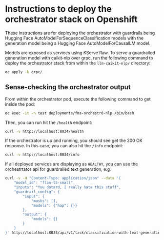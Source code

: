 # Instructions to deploy the orchestrator stack on Openshift

These instructions are for deploying the orchestrator with guardrails being Hugging Face AutoModelForSequenceClassification models with the generation model being a Hugging Face AutoModelForCausalLM model.

Models are exposed as services using KServe Raw. To serve a guardrailed generation model with caikit-nlp over grpc, run the following command to deploy the orchestrator stack from within the `llm-caikit-nlp/` directory:

```bash
oc apply -k grpc/
```

## Sense-checking the orchestrator output

From within the orchestrator pod, execute the following command to get inside the pod:

```bash
oc exec -it -n test deployments/fms-orchestr8-nlp /bin/bash
```

Then, you can run hit the `/health` endpoint:

```bash
curl -v http://localhost:8034/health
```

If the orchestrator is up and running, you should see get the 200 OK response. In this case, you can also hit the `/info` endpoint:

```bash
curl -v http://localhost:8034/info
```

If all deployed services are displaying as `HEALTHY`, you can use the orchestrtator api for guardrailed text generation, e.g. 

```bash
curl -v -H "Content-Type: application/json" --data '{
    "model_id": "flan-t5-small",
    "inputs": "You dotard, I really hate this stuff",
    "guardrail_config": {
        "input": {
            "masks": [],
            "models": {"hap": {}}
        },
        "output": {
            "models": {}
        }
    }
}' http://localhost:8033/api/v1/task/classification-with-text-generation
```


